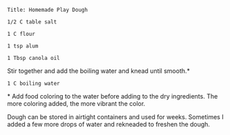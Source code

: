 ~~~ recipe-info
Title: Homemade Play Dough
~~~

~~~ recipe-ingredients
1/2 C table salt

1 C flour

1 tsp alum

1 Tbsp canola oil
~~~

Stir together and add the boiling water and knead until smooth.\*

~~~ recipe-ingredients
1 C boiling water
~~~

\* Add food coloring to the water before adding to the dry ingredients. The more coloring added, the
more vibrant the color.

Dough can be stored in airtight containers and used for weeks. Sometimes I added a few more drops of
water and rekneaded to freshen the dough.
